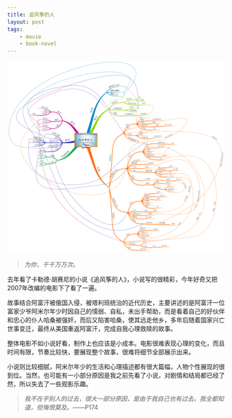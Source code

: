 ```yaml
--- 
title: 追风筝的人
layout: post
tags: 
    - movie
    - book-novel
---
```


![](/pic/2014/8-21/2/1.png)

>*为你，千千万万次。*

去年看了卡勒德·胡赛尼的小说《追风筝的人》，小说写的很精彩，今年好奇又把2007年改编的电影下了看了一遍。

故事结合阿富汗被俄国入侵，被塔利班统治的近代历史，主要讲述的是阿富汗一位富家少爷阿米尔年少时因自己的懦弱、自私，未出手帮助，而是看着自己的好伙伴和忠心的仆人哈桑被强奸，而后又陷害哈桑，使其远走他乡，多年后随着国家兴亡世事变迁，最终从美国重返阿富汗，完成自我心理救赎的故事。

整体电影不如小说好看，制作上也应该是小成本。电影很难表现心理的变化，而且时间有限，节奏比较快，要展现整个故事，很难将细节全部展示出来。

小说则比较细腻，阿米尔年少的生活和心理描述都有很大篇幅，人物个性展现的很到位。当然，也可能有一小部分原因是我之前先看了小说，对剧情和结局都已经了然，所以失去了一些观影乐趣。

>*我不在乎别人的过去，很大一部分原因，是由于我自己也有过去。我全都知道，但悔恨莫及。*——P174
